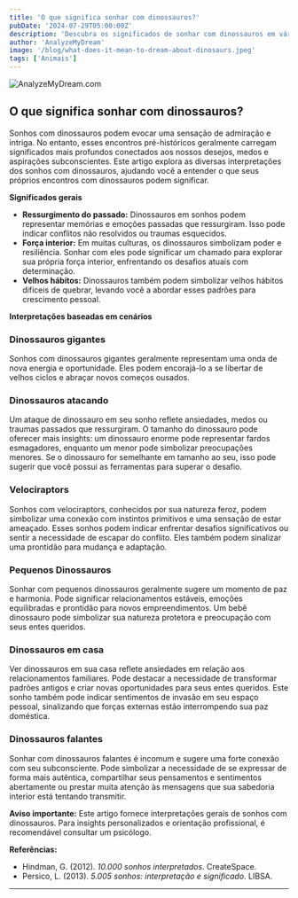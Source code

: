 ```yaml
---
title: 'O que significa sonhar com dinossauros?'
pubDate: '2024-07-29T05:00:00Z'
description: 'Descubra os significados de sonhar com dinossauros em vários contextos, de dinossauros gigantes a dinossauros falantes. Aprenda o que seu subconsciente pode estar comunicando.'
author: 'AnalyzeMyDream'
image: '/blog/what-does-it-mean-to-dream-about-dinosaurs.jpeg'
tags: ['Animais']
---
```


![AnalyzeMyDream.com](/blog/what-does-it-mean-to-dream-about-dinosaurs.jpeg)

## O que significa sonhar com dinossauros?

Sonhos com dinossauros podem evocar uma sensação de admiração e intriga. No entanto, esses encontros pré-históricos geralmente carregam significados mais profundos conectados aos nossos desejos, medos e aspirações subconscientes. Este artigo explora as diversas interpretações dos sonhos com dinossauros, ajudando você a entender o que seus próprios encontros com dinossauros podem significar.

**Significados gerais**

- **Ressurgimento do passado:** Dinossauros em sonhos podem representar memórias e emoções passadas que ressurgiram. Isso pode indicar conflitos não resolvidos ou traumas esquecidos. 
- **Força interior:** Em muitas culturas, os dinossauros simbolizam poder e resiliência. Sonhar com eles pode significar um chamado para explorar sua própria força interior, enfrentando os desafios atuais com determinação.
- **Velhos hábitos:** Dinossauros também podem simbolizar velhos hábitos difíceis de quebrar, levando você a abordar esses padrões para crescimento pessoal.

**Interpretações baseadas em cenários**

### Dinossauros gigantes

Sonhos com dinossauros gigantes geralmente representam uma onda de nova energia e oportunidade. Eles podem encorajá-lo a se libertar de velhos ciclos e abraçar novos começos ousados. 

### Dinossauros atacando

Um ataque de dinossauro em seu sonho reflete ansiedades, medos ou traumas passados ​​que ressurgiram. O tamanho do dinossauro pode oferecer mais insights: um dinossauro enorme pode representar fardos esmagadores, enquanto um menor pode simbolizar preocupações menores. Se o dinossauro for semelhante em tamanho ao seu, isso pode sugerir que você possui as ferramentas para superar o desafio.

### Velociraptors

Sonhos com velociraptors, conhecidos por sua natureza feroz, podem simbolizar uma conexão com instintos primitivos e uma sensação de estar ameaçado. Esses sonhos podem indicar enfrentar desafios significativos ou sentir a necessidade de escapar do conflito. Eles também podem sinalizar uma prontidão para mudança e adaptação.

### Pequenos Dinossauros

Sonhar com pequenos dinossauros geralmente sugere um momento de paz e harmonia. Pode significar relacionamentos estáveis, emoções equilibradas e prontidão para novos empreendimentos. Um bebê dinossauro pode simbolizar sua natureza protetora e preocupação com seus entes queridos.

### Dinossauros em casa

Ver dinossauros em sua casa reflete ansiedades em relação aos relacionamentos familiares. Pode destacar a necessidade de transformar padrões antigos e criar novas oportunidades para seus entes queridos. Este sonho também pode indicar sentimentos de invasão em seu espaço pessoal, sinalizando que forças externas estão interrompendo sua paz doméstica.

### Dinossauros falantes

Sonhar com dinossauros falantes é incomum e sugere uma forte conexão com seu subconsciente. Pode simbolizar a necessidade de se expressar de forma mais autêntica, compartilhar seus pensamentos e sentimentos abertamente ou prestar muita atenção às mensagens que sua sabedoria interior está tentando transmitir.

**Aviso importante:** Este artigo fornece interpretações gerais de sonhos com dinossauros. Para insights personalizados e orientação profissional, é recomendável consultar um psicólogo.

**Referências:**

- Hindman, G. (2012). *10.000 sonhos interpretados*. CreateSpace. 
- Persico, L. (2013). *5.005 sonhos: interpretação e significado*. LIBSA.

---